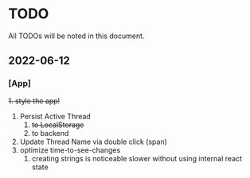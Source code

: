 # TODO
All TODOs will be noted in this document.

## 2022-06-12

### [App]
~~1. style the app!~~
1. Persist Active Thread
   1. ~~to LocalStorage~~
   2. to backend
2. Update Thread Name via double click (span)
3. optimize time-to-see-changes
   1. creating strings is noticeable slower without using internal react state